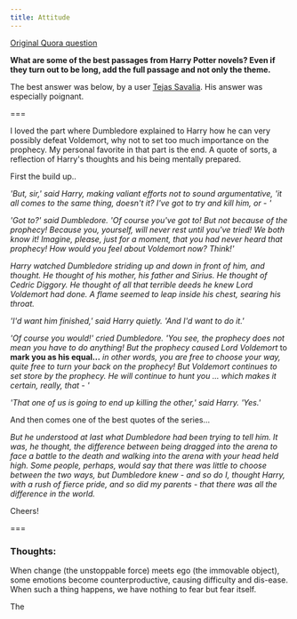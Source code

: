 ```yaml
---
title: Attitude
---
```


[Original Quora question](https://www.quora.com/What-are-some-of-the-best-passages-from-Harry-Potter-novels-Even-if-they-turn-out-to-be-long-add-the-full-passage-and-not-only-the-theme)

**What are some of the best passages from Harry Potter novels? Even if they turn out to be long, add the full passage and not only the theme.**

The best answer was below, by a user [Tejas Savalia](https://www.quora.com/profile/Tejas-Savalia). His answer was especially poignant.

===

I loved the part where Dumbledore explained to Harry how he can very possibly defeat Voldemort, why not to set too much importance on the prophecy. My personal favorite in that part is the end. A quote of sorts, a reflection of Harry's thoughts and his being mentally prepared.

First the build up..

_'But, sir,' said Harry, making valiant efforts not to sound argumentative, 'it all comes to the same thing, doesn't it? I've got to try and kill him, or - '_

_'Got to?' said Dumbledore. 'Of course you've got to! But not because of the prophecy! Because you, yourself, will never rest until you've tried! We both know it! Imagine, please, just for a moment, that you had never heard that prophecy! How would you feel about Voldemort now? Think!'_

_Harry watched Dumbledore striding up and down in front of him, and thought. He thought of his mother, his father and Sirius. He thought of Cedric Diggory. He thought of all that terrible deeds he knew Lord Voldemort had done. A flame seemed to leap inside his chest, searing his throat._

_'I'd want him finished,' said Harry quietly. 'And I'd want to do it.'_

_'Of course you would!' cried Dumbledore. 'You see, the prophecy does not mean you have to do anything! But the prophecy caused Lord Voldemort_ to **mark you as his equal...** _in other words, you are free to choose your way, quite free to turn your back on the prophecy! But Voldemort continues to set store by the prophecy. He will continue to hunt you ... which makes it certain, really, that - '_

_'That one of us is going to end up killing the other,' said Harry. 'Yes.'_

And then comes one of the best quotes of the series...

_But he understood at last what Dumbledore had been trying to tell him. It was, he thought, the difference between being dragged into the arena to face a battle to the death and walking into the arena with your head held high. Some people, perhaps, would say that there was little to choose between the two ways, but Dumbledore knew - and so do I, thought Harry, with a rush of fierce pride, and so did my parents - that there was all the difference in the world._

Cheers!

===

### Thoughts:

When change (the unstoppable force) meets ego (the immovable object), some emotions become counterproductive, causing difficulty and dis-ease. When such a thing happens, we have nothing to fear but fear itself.

The
